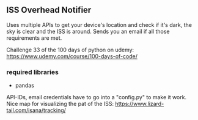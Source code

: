 ## ISS Overhead Notifier

Uses multiple APIs to get your device's location and check if it's dark, the sky is clear and the ISS is around.
Sends you an email if all those requirements are met.

Challenge 33 of the 100 days of python on udemy:
https://www.udemy.com/course/100-days-of-code/

### required libraries
* pandas


API-IDs, email credentials have to go into a "config.py" to make it work.
Nice map for visualizing the pat of the ISS: https://www.lizard-tail.com/isana/tracking/
